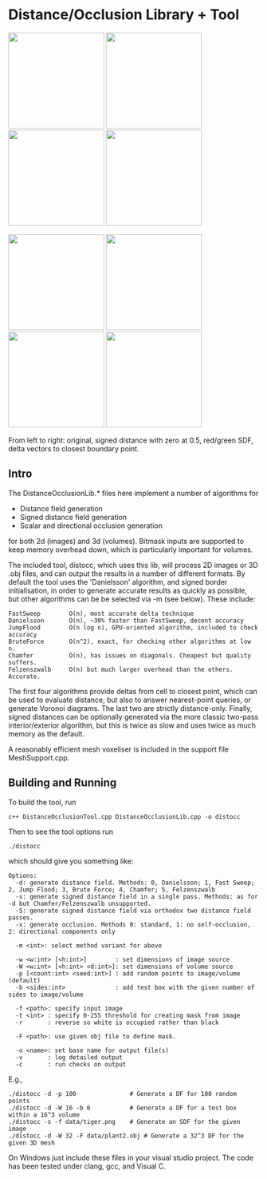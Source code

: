 Distance/Occlusion Library + Tool
===============

<a href="data/tiger.png"            ><img src="data/tiger.png"             width="192"/></a>
<a href="images/tiger-sdf.png"      ><img src="images/tiger-sdf.png"       width="192"/></a>
<a href="images/tiger-sdf-rg.png"   ><img src="images/tiger-sdf-rg.png"    width="192"/></a>
<a href="images/tiger-sdf-delta.png"><img src="images/tiger-sdf-delta.png" width="192"/></a>

<a href="data/kiwi.png"             ><img src="data/kiwi.png"              width="192"/></a>
<a href="images/kiwi-sdf.png"       ><img src="images/kiwi-sdf.png"        width="192"/></a>
<a href="images/kiwi-sdf-rg.png"    ><img src="images/kiwi-sdf-rg.png"     width="192"/></a>
<a href="images/kiwi-sdf-delta.png" ><img src="images/kiwi-sdf-delta.png"  width="192"/></a>

From left to right: original, signed distance with zero at 0.5,
red/green SDF, delta vectors to closest boundary point.

Intro
-----

The DistanceOcclusionLib.* files here implement a number of algorithms for

* Distance field generation
* Signed distance field generation
* Scalar and directional occlusion generation

for both 2d (images) and 3d (volumes). Bitmask inputs are supported to keep
memory overhead down, which is particularly important for volumes.

The included tool, distocc, which uses this lib, will process 2D images or 3D
.obj files, and can output the results in a number of different formats. By
default the tool uses the 'Danielsson' algorithm, and signed border
initialisation, in order to generate accurate results as quickly as possible,
but other algorithms can be be selected via -m (see below). These include:

    FastSweep        O(n), most accurate delta technique
    Danielsson       O(n), ~30% faster than FastSweep, decent accuracy
    JumpFlood        O(n log n), GPU-oriented algorithm, included to check accuracy
    BruteForce       O(n^2), exact, for checking other algorithms at low n.
    Chamfer          O(n), has issues on diagonals. Cheapest but quality suffers.
    Felzenszwalb     O(n) but much larger overhead than the others. Accurate.

The first four algorithms provide deltas from cell to closest point, which can
be used to evaluate distance, but also to answer nearest-point queries, or
generate Voronoi diagrams. The last two are strictly distance-only. Finally,
signed distances can be optionally generated via the more classic two-pass
interior/exterior algorithm, but this is twice as slow and uses twice as much
memory as the default.

A reasonably efficient mesh voxeliser is included in the support file
MeshSupport.cpp.


Building and Running
--------------------

To build the tool, run

    c++ DistanceOcclusionTool.cpp DistanceOcclusionLib.cpp -o distocc

Then to see the tool options run

    ./distocc

which should give you something like:

    Options:
      -d: generate distance field. Methods: 0, Danielsson; 1, Fast Sweep; 2, Jump Flood; 3, Brute Force; 4, Chamfer; 5, Felzenszwalb
      -s: generate signed distance field in a single pass. Methods: as for -d but Chamfer/Felzenszwalb unsupported.
      -S: generate signed distance field via orthodox two distance field passes.
      -x: generate occlusion. Methods 0: standard, 1: no self-occlusion, 2: directional components only

      -m <int>: select method variant for above

      -w <w:int> [<h:int>]        : set dimensions of image source
      -W <w:int> [<h:int> <d:int>]: set dimensions of volume source
      -p [<count:int> <seed:int>] : add random points to image/volume (default)
      -b <sides:int>              : add test box with the given number of sides to image/volume

      -f <path>: specify input image
      -t <int> : specify 0-255 threshold for creating mask from image
      -r       : reverse so white is occupied rather than black

      -F <path>: use given obj file to define mask.

      -o <name>: set base name for output file(s)
      -v       : log detailed output
      -c       : run checks on output

E.g.,

    ./distocc -d -p 100               # Generate a DF for 100 random points
    ./distocc -d -W 16 -b 6           # Generate a DF for a test box within a 16^3 volume
    ./distocc -s -f data/tiger.png    # Generate an SDF for the given image
    ./distocc -d -W 32 -F data/plant2.obj # Generate a 32^3 DF for the given 3D mesh

On Windows just include these files in your visual studio project. The code has
been tested under clang, gcc, and Visual C.
